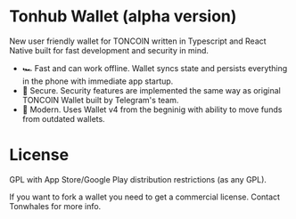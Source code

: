 # Tonhub Wallet (alpha version)

New user friendly wallet for TONCOIN written in Typescript and React Native built for fast development and security in mind.

* 🏎 Fast and can work offline. Wallet syncs state and persists everything in the phone with immediate app startup.
* 🔐 Secure. Security features are implemented the same way as original TONCOIN Wallet built by Telegram's team.
* 🚀 Modern. Uses Wallet v4 from the begninig with ability to move funds from outdated wallets.

# License

GPL with App Store/Google Play distribution restrictions (as any GPL). 

If you want to fork a wallet you need to get a commercial license. Contact Tonwhales for more info.
